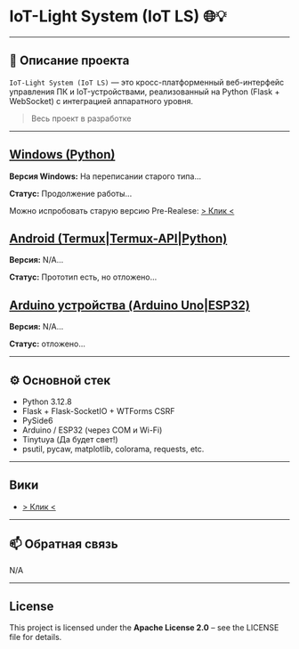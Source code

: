 # IoT-Light System (IoT LS) 🌐💡

---

## 🧠 Описание проекта

`IoT-Light System (IoT LS)` — это кросс-платформенный веб-интерфейс управления ПК и IoT-устройствами, реализованный на Python (Flask + WebSocket) с интеграцией аппаратного уровня.

> Весь проект в разработке

---

## [Windows (Python)](https://github.com/FireTIA/IoT_Light_System/tree/IoT_Server_Windows_DEV)

**Версия Windows:** На переписании старого типа...

**Статус:** Продолжение работы...

Можно испробовать старую версию Pre-Realese: [> Клик <](https://github.com/FireTIA/IoT_Light_System/tree/IoT_Server_Windows_DEV)

## [Android (Termux|Termux-API|Python)](https://github.com/FireTIA/IoT_Light_System/tree/IoT_Android_Termux_DEV)

**Версия:** N/A...

**Статус:** Прототип есть, но отложено...

## [Arduino устройства (Arduino Uno|ESP32)](https://github.com/FireTIA/IoT_Light_System/tree/IoT_Arduino_ESP32)

**Версия:** N/A...

**Статус:** отложено...

---

## ⚙️ Основной стек

- Python 3.12.8
- Flask + Flask-SocketIO + WTForms CSRF
- PySide6
- Arduino / ESP32 (через COM и Wi-Fi)
- Tinytuya (Да будет свет!)
- psutil, pycaw, matplotlib, colorama, requests, etc.

---

## Вики
- [> Клик <](https://github.com/FireTIA/IoT_Light_System/tree/info)

---

## 📫 Обратная связь

N/A

---

## License
This project is licensed under the **Apache License 2.0** – see the LICENSE file for details.


